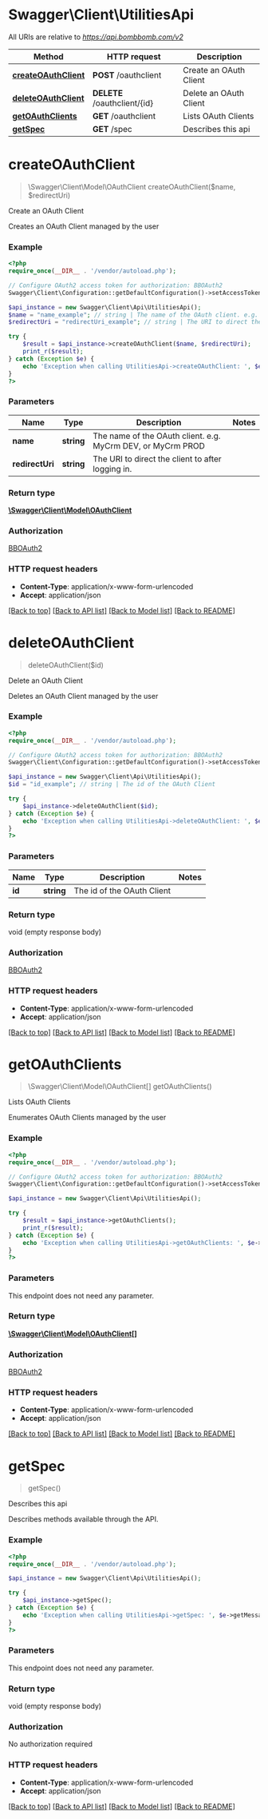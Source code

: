 # Swagger\Client\UtilitiesApi

All URIs are relative to *https://api.bombbomb.com/v2*

Method | HTTP request | Description
------------- | ------------- | -------------
[**createOAuthClient**](UtilitiesApi.md#createOAuthClient) | **POST** /oauthclient | Create an OAuth Client
[**deleteOAuthClient**](UtilitiesApi.md#deleteOAuthClient) | **DELETE** /oauthclient/{id} | Delete an OAuth Client
[**getOAuthClients**](UtilitiesApi.md#getOAuthClients) | **GET** /oauthclient | Lists OAuth Clients
[**getSpec**](UtilitiesApi.md#getSpec) | **GET** /spec | Describes this api


# **createOAuthClient**
> \Swagger\Client\Model\OAuthClient createOAuthClient($name, $redirectUri)

Create an OAuth Client

Creates an OAuth Client managed by the user

### Example
```php
<?php
require_once(__DIR__ . '/vendor/autoload.php');

// Configure OAuth2 access token for authorization: BBOAuth2
Swagger\Client\Configuration::getDefaultConfiguration()->setAccessToken('YOUR_ACCESS_TOKEN');

$api_instance = new Swagger\Client\Api\UtilitiesApi();
$name = "name_example"; // string | The name of the OAuth client. e.g. MyCrm DEV, or MyCrm PROD
$redirectUri = "redirectUri_example"; // string | The URI to direct the client to after logging in.

try {
    $result = $api_instance->createOAuthClient($name, $redirectUri);
    print_r($result);
} catch (Exception $e) {
    echo 'Exception when calling UtilitiesApi->createOAuthClient: ', $e->getMessage(), PHP_EOL;
}
?>
```

### Parameters

Name | Type | Description  | Notes
------------- | ------------- | ------------- | -------------
 **name** | **string**| The name of the OAuth client. e.g. MyCrm DEV, or MyCrm PROD |
 **redirectUri** | **string**| The URI to direct the client to after logging in. |

### Return type

[**\Swagger\Client\Model\OAuthClient**](../Model/OAuthClient.md)

### Authorization

[BBOAuth2](../../README.md#BBOAuth2)

### HTTP request headers

 - **Content-Type**: application/x-www-form-urlencoded
 - **Accept**: application/json

[[Back to top]](#) [[Back to API list]](../../README.md#documentation-for-api-endpoints) [[Back to Model list]](../../README.md#documentation-for-models) [[Back to README]](../../README.md)

# **deleteOAuthClient**
> deleteOAuthClient($id)

Delete an OAuth Client

Deletes an OAuth Client managed by the user

### Example
```php
<?php
require_once(__DIR__ . '/vendor/autoload.php');

// Configure OAuth2 access token for authorization: BBOAuth2
Swagger\Client\Configuration::getDefaultConfiguration()->setAccessToken('YOUR_ACCESS_TOKEN');

$api_instance = new Swagger\Client\Api\UtilitiesApi();
$id = "id_example"; // string | The id of the OAuth Client

try {
    $api_instance->deleteOAuthClient($id);
} catch (Exception $e) {
    echo 'Exception when calling UtilitiesApi->deleteOAuthClient: ', $e->getMessage(), PHP_EOL;
}
?>
```

### Parameters

Name | Type | Description  | Notes
------------- | ------------- | ------------- | -------------
 **id** | **string**| The id of the OAuth Client |

### Return type

void (empty response body)

### Authorization

[BBOAuth2](../../README.md#BBOAuth2)

### HTTP request headers

 - **Content-Type**: application/x-www-form-urlencoded
 - **Accept**: application/json

[[Back to top]](#) [[Back to API list]](../../README.md#documentation-for-api-endpoints) [[Back to Model list]](../../README.md#documentation-for-models) [[Back to README]](../../README.md)

# **getOAuthClients**
> \Swagger\Client\Model\OAuthClient[] getOAuthClients()

Lists OAuth Clients

Enumerates OAuth Clients managed by the user

### Example
```php
<?php
require_once(__DIR__ . '/vendor/autoload.php');

// Configure OAuth2 access token for authorization: BBOAuth2
Swagger\Client\Configuration::getDefaultConfiguration()->setAccessToken('YOUR_ACCESS_TOKEN');

$api_instance = new Swagger\Client\Api\UtilitiesApi();

try {
    $result = $api_instance->getOAuthClients();
    print_r($result);
} catch (Exception $e) {
    echo 'Exception when calling UtilitiesApi->getOAuthClients: ', $e->getMessage(), PHP_EOL;
}
?>
```

### Parameters
This endpoint does not need any parameter.

### Return type

[**\Swagger\Client\Model\OAuthClient[]**](../Model/OAuthClient.md)

### Authorization

[BBOAuth2](../../README.md#BBOAuth2)

### HTTP request headers

 - **Content-Type**: application/x-www-form-urlencoded
 - **Accept**: application/json

[[Back to top]](#) [[Back to API list]](../../README.md#documentation-for-api-endpoints) [[Back to Model list]](../../README.md#documentation-for-models) [[Back to README]](../../README.md)

# **getSpec**
> getSpec()

Describes this api

Describes methods available through the API.

### Example
```php
<?php
require_once(__DIR__ . '/vendor/autoload.php');

$api_instance = new Swagger\Client\Api\UtilitiesApi();

try {
    $api_instance->getSpec();
} catch (Exception $e) {
    echo 'Exception when calling UtilitiesApi->getSpec: ', $e->getMessage(), PHP_EOL;
}
?>
```

### Parameters
This endpoint does not need any parameter.

### Return type

void (empty response body)

### Authorization

No authorization required

### HTTP request headers

 - **Content-Type**: application/x-www-form-urlencoded
 - **Accept**: application/json

[[Back to top]](#) [[Back to API list]](../../README.md#documentation-for-api-endpoints) [[Back to Model list]](../../README.md#documentation-for-models) [[Back to README]](../../README.md)

